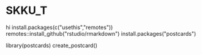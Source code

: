 # SKKU_T
hi
install.packages(c("usethis","remotes"))
remotes::install_github("rstudio/rmarkdown")
install.packages("postcards")

library(postcards)
create_postcard()